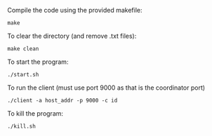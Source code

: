 
Compile the code using the provided makefile:

    make

To clear the directory (and remove .txt files):
   
    make clean

To start the program:

    ./start.sh

To run the client  (must use port 9000 as that is the coordinator port)

    ./client -a host_addr -p 9000 -c id

To kill the program:

    ./kill.sh